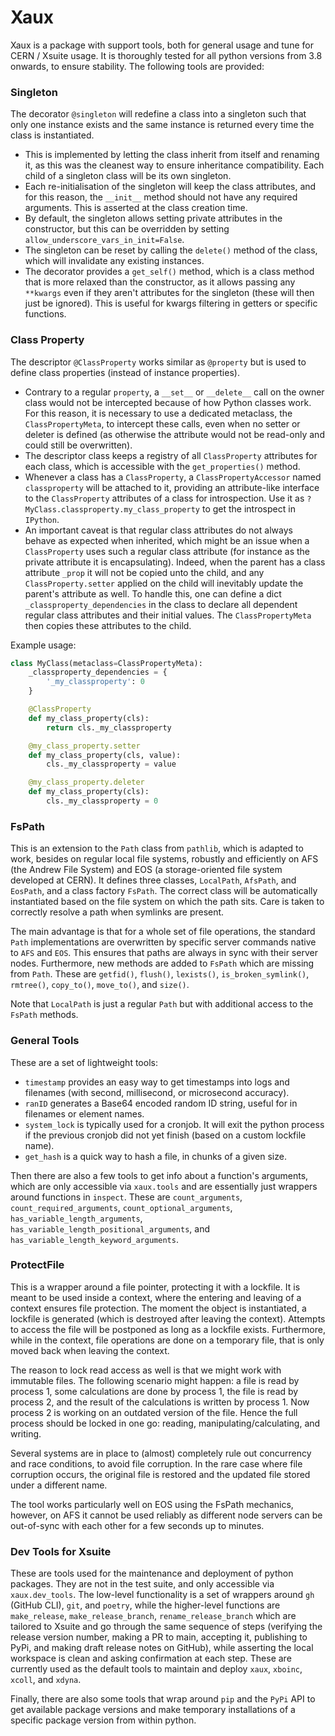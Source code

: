# Xaux

Xaux is a package with support tools, both for general usage and tune for CERN / Xsuite usage. It is thoroughly tested for all python versions from 3.8 onwards, to ensure stability. The following tools are provided:

### Singleton
The decorator `@singleton` will redefine a class into a singleton such that only one instance exists and the same instance is returned every time the class is instantiated.

- This is implemented by letting the class inherit from itself and renaming it, as this was the cleanest way to ensure inheritance compatibility. Each child of a singleton class will be its own singleton.
- Each re-initialisation of the singleton will keep the class attributes, and for this reason, the `__init__` method should not have any required arguments. This is asserted at the class creation time.
- By default, the singleton allows setting private attributes in the constructor, but this can be overridden by setting `allow_underscore_vars_in_init=False`.
- The singleton can be reset by calling the `delete()` method of the class, which will invalidate any existing instances.
- The decorator provides a `get_self()` method, which is a class method that is more relaxed than the constructor, as it allows passing any `**kwargs` even if they aren't attributes for the singleton (these  will then just be ignored). This is useful for kwargs filtering in getters or specific functions.

### Class Property
The descriptor `@ClassProperty` works similar as `@property` but is used to define class properties (instead of instance properties).

- Contrary to a regular `property`, a `__set__` or `__delete__` call on the owner class would not be intercepted because of how Python classes work. For this reason, it is necessary to use a dedicated metaclass, the `ClassPropertyMeta`, to intercept these calls, even when no setter or deleter is defined (as otherwise the attribute would not be read-only and could still be overwritten).
- The descriptor class keeps a registry of all `ClassProperty` attributes for each class, which is accessible with the `get_properties()` method.
- Whenever a class has a `ClassProperty`, a `ClassPropertyAccessor` named `classproperty` will be attached to it, providing an attribute-like interface to the `ClassProperty` attributes of a class for introspection. Use it as `?MyClass.classproperty.my_class_property` to get the introspect in `IPython`.
- An important caveat is that regular class attributes do not always behave as expected when inherited, which might be an issue when a `ClassProperty` uses such a regular class attribute (for instance as the private attribute it is encapsulating). Indeed, when the parent has a class attribute `_prop` it will not be copied unto the child, and any `ClassProperty.setter` applied on the child will inevitably update the parent's attribute as well. To handle this, one can define a dict `_classproperty_dependencies` in the class to declare all dependent regular class attributes and their initial values. The `ClassPropertyMeta` then copies these attributes to the child.

Example usage:

```python
class MyClass(metaclass=ClassPropertyMeta):
    _classproperty_dependencies = {
        '_my_classproperty': 0
    }

    @ClassProperty
    def my_class_property(cls):
        return cls._my_classproperty

    @my_class_property.setter
    def my_class_property(cls, value):
        cls._my_classproperty = value

    @my_class_property.deleter
    def my_class_property(cls):
        cls._my_classproperty = 0
```

### FsPath
This is an extension to the `Path` class from `pathlib`, which is adapted to work, besides on regular local file systems, robustly and efficiently on AFS (the Andrew File System) and EOS (a storage-oriented file system developed at CERN). It defines three classes, `LocalPath`, `AfsPath`, and `EosPath`, and a class factory `FsPath`. The correct class will be automatically instantiated based on the file system on which the path sits. Care is taken to correctly resolve a path when symlinks are present.

The main advantage is that for a whole set of file operations, the standard `Path` implementations are overwritten by specific server commands native to `AFS` and `EOS`. This ensures that paths are always in sync with their server nodes. Furthermore, new methods are added to `FsPath` which are missing from `Path`. These are `getfid()`, `flush()`, `lexists()`, `is_broken_symlink()`, `rmtree()`, `copy_to()`, `move_to()`, and `size()`.

Note that `LocalPath` is just a regular `Path` but with additional access to the `FsPath` methods.

### General Tools
These are a set of lightweight tools:
 - `timestamp` provides an easy way to get timestamps into logs and filenames (with second, millisecond, or microsecond accuracy).
 - `ranID` generates a Base64 encoded random ID string, useful for in filenames or element names.
 - `system_lock` is typically used for a cronjob. It will exit the python process if the previous cronjob did not yet finish (based on a custom lockfile name).
 - `get_hash` is a quick way to hash a file, in chunks of a given size.

Then there are also a few tools to get info about a function's arguments, which are only accessible via `xaux.tools` and are essentially just wrappers around functions in `inspect`. These are `count_arguments`, `count_required_arguments`, `count_optional_arguments`, `has_variable_length_arguments`, `has_variable_length_positional_arguments`, and `has_variable_length_keyword_arguments`.

### ProtectFile
This is a wrapper around a file pointer, protecting it with a lockfile. It is meant to be used inside a context, where the entering and leaving of a context ensures file protection. The moment the object is instantiated, a lockfile is generated (which is destroyed after leaving the context). Attempts to access the file will be postponed as long as a lockfile exists. Furthermore, while in the context, file operations are done on a temporary file, that is only moved back when leaving the context.

The reason to lock read access as well is that we might work with immutable files. The following scenario might happen: a file is read by process 1, some calculations are done by process 1, the file is read by process 2, and the result of the calculations is written by process 1. Now process 2 is working on an outdated version of the file. Hence the full process should be locked in one go: reading, manipulating/calculating, and writing.

Several systems are in place to (almost) completely rule out concurrency and race conditions, to avoid file corruption. In the rare case where file corruption occurs, the original file is restored and the updated file stored under a different name.

The tool works particularly well on EOS using the FsPath mechanics, however, on AFS it cannot be used reliably as different node servers can be out-of-sync with each other for a few seconds up to minutes.

### Dev Tools for Xsuite
These are tools used for the maintenance and deployment of python packages. They are not in the test suite, and only accessible via `xaux.dev_tools`. The low-level functionality is a set of wrappers around `gh` (GitHub CLI), `git`, and `poetry`, while the higher-level functions are `make_release`, `make_release_branch`, `rename_release_branch` which are tailored to Xsuite and go through the same sequence of steps (verifying the release version number, making a PR to main, accepting it, publishing to PyPi, and making draft release notes on GitHub), while asserting the local workspace is clean and asking confirmation at each step. These are currently used as the default tools to maintain and deploy `xaux`, `xboinc`, `xcoll`, and `xdyna`.

Finally, there are also some tools that wrap around `pip` and the `PyPi` API to get available package versions and make temporary installations of a specific package version from within python.
